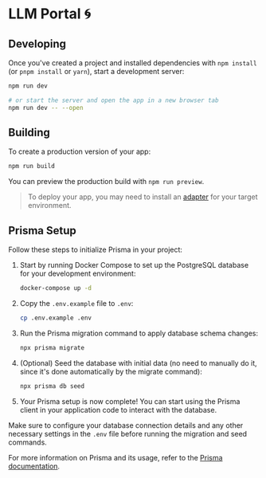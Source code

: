 # LLM Portal 🌀

## Developing

Once you've created a project and installed dependencies with `npm install` (or `pnpm install`
or `yarn`), start a development server:

```bash
npm run dev

# or start the server and open the app in a new browser tab
npm run dev -- --open
```

## Building

To create a production version of your app:

```bash
npm run build
```

You can preview the production build with `npm run preview`.

> To deploy your app, you may need to install an [adapter](https://kit.svelte.dev/docs/adapters) for
> your target environment.

## Prisma Setup

Follow these steps to initialize Prisma in your project:

1. Start by running Docker Compose to set up the PostgreSQL database for your development
   environment:

   ```bash
   docker-compose up -d
   ```

2. Copy the `.env.example` file to `.env`:

   ```bash
   cp .env.example .env
   ```

3. Run the Prisma migration command to apply database schema changes:

   ```bash
   npx prisma migrate
   ```

4. (Optional) Seed the database with initial data (no need to manually do it, since it's done
   automatically by the migrate command):

   ```bash
   npx prisma db seed
   ```

5. Your Prisma setup is now complete! You can start using the Prisma client in your application code
   to interact with the database.

Make sure to configure your database connection details and any other necessary settings in
the `.env` file before running the migration and seed commands.

For more information on Prisma and its usage, refer to
the [Prisma documentation](https://www.prisma.io/docs/).
